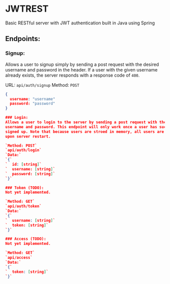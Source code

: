 # JWTREST

Basic RESTful server with JWT authentication built in Java using Spring

## Endpoints:

### Signup:
Allows a user to signup simply by sending a post request with the desired 
username and password in the header. If a user with the given username already 
exists, the server responds with a response code of `400`.

URL: `api/auth/signup`
Method: `POST`
```json
{
  username: "username"
  password: "password"
}

### Login:
Allows a user to login to the server by sending a post request with the
username and password. This endpoint will only work once a user has successfully
signed up. Note that because users are stroed in memory, all users are wiped 
upon server restart.

`Method: POST`
`api/auth/login`
`Data:`
`{`
`  id: [string]`
`  username: [string]`
`  password: [string]`
`}`

### Token (TODO):
Not yet implemented. 

`Method: GET`
`api/auth/token`
`Data:`
`{`
`  username: [string]`
`  token: [string]`
`}`

### Access (TODO):
Not yet implemented. 

`Method: GET`
`api/access`
`Data:`
`{`
`  token: [string]`
`}`